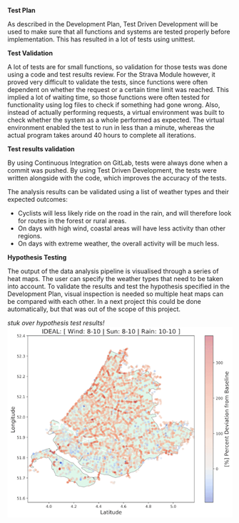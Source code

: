 **Test Plan**

As described in the Development Plan, Test Driven Development will be used to make sure that all functions and systems are tested properly before implementation. This has resulted in a lot of tests using unittest. 

**Test Validation**

A lot of tests are for small functions, so validation for those tests was done using a code and test results review. For the Strava Module however, it proved very difficult to validate the tests, since functions were often dependent on whether the request or a certain time limit was reached. This implied a lot of waiting time, so those functions were often tested for functionality using log files to check if something had gone wrong. Also, instead of actually performing requests, a virtual environment was built to check whether the system as a whole performed as expected. The virtual environment enabled the test to run in less than a minute, whereas the actual program takes around 40 hours to complete all iterations. 

**Test results validation**

By using Continuous Integration on GitLab, tests were always done when a commit was pushed. By using Test Driven Development, the tests were written alongside with the code, which improves the accuracy of the tests.

The analysis results can be validated using a list of weather types and their expected outcomes:
*  Cyclists will less likely ride on the road in the rain, and will therefore look for routes in the forest or rural areas.
*  On days with high wind, coastal areas will have less activity than other regions.
*  On days with extreme weather, the overall activity will be much less.

**Hypothesis Testing**

The output of the data analysis pipeline is visualised through a series of heat maps. The user can specify the weather types that need to be taken into account. To validate the results and test the hypothesis specified in the Development Plan, visual inspection is needed so multiple heat maps can be compared with each other. In a next project this could be done automatically, but that was out of the scope of this project.

*stuk over hypothesis test results!*
![](./Ideal_vs_NoWind_sm.gif)